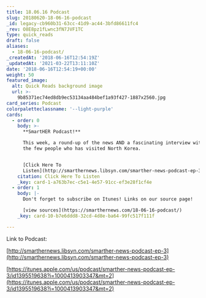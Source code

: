 ```yaml
---
title: 18.06.16 Podcast
slug: 20180620-18-06-16-podcast
_id: legacy-cb960b31-63cc-41d9-ac44-3bfd86611fc4
_rev: O8E8pz1fLwnc3fN7JVF1TC
type: quick_reads
draft: false
aliases:
  - 18-06-16-podcast/
_createdAt: '2018-06-16T12:54:19Z'
_updatedAt: '2021-03-22T13:11:10Z'
date: '2018-06-16T12:54:19+00:00'
weight: 50
featured_image:
  alt: Quick Reads background image
  url: >-
    9b85371ec74ed8db9ec53134aa484bef1a93f427-1887x2560.jpg
card_series: Podcast
colorpaletteclassname: '--light-purple'
cards:
  - order: 0
    body: >-
      **SmartHER Podcast!**  

      This week, a round-up of the news AND a fascinating interview with one of
      the few people who has visited North Korea.


      [Click Here To
      Listen](http://smarthernews.libsyn.com/smarther-news-podcast-ep-3)
    citation: Click Here To Listen
    _key: card-1-a763b7ec-c5e1-4e57-91cc-ef3e28f1cf4e
  - order: 1
    body: |-
      Don't forget to subscribe on Itunes! Links on our source page!

      [view sources](https://smarthernews.com/18-06-16-podcast/)
    _key: card-10-b7e6ddd8-32cd-4d8e-ba64-99fc517f111f

---
```

Link to Podcast:

[http://smarthernews.libsyn.com/smarther-news-podcast-ep-3](http://smarthernews.libsyn.com/smarther-news-podcast-ep-3)

[https://itunes.apple.com/us/podcast/smarther-news-podcast-ep-3/id1395519638?i=1000413903347&mt=2](https://itunes.apple.com/us/podcast/smarther-news-podcast-ep-3/id1395519638?i=1000413903347&mt=2)